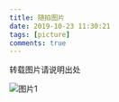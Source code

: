 ```yaml
---
title: 随拍图片
date: 2019-10-23 11:30:21
tags: [picture]
comments: true
---
```


转载图片请说明出处

![](IMG_20191130_084601.jpg "图片1")